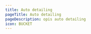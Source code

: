 ```yaml
---
title: Auto detailing
pageTitle: Auto detailing
pageDescription: opis auto detailing
icon: BUCKET
---
```


